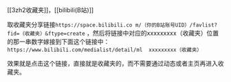 [[3zh2收藏夹]]，[[bilibili(B站)]]

取收藏夹分享链接`https://space.bilibili.co m/（你的B站账号UID）/favlist?fid=（收藏夹）&ftype=create` ，然后将链接中对应的xxxxxxxxx（收藏夹）位置的那一串数字嫁接到下面这个链接中：`https://www.bilibili.com/medialist/detail/ml  xxxxxxxxx（收藏夹）` 

效果就是点击这个链接，直接就是收藏夹的，而不需要通过动态或者主页再进入收藏夹。